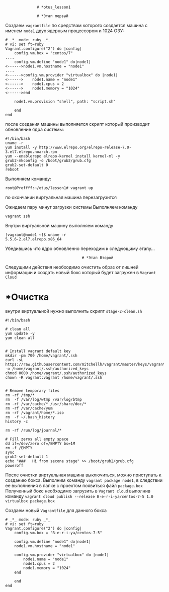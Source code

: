                   # *otus_lesson1

                  # *Этап первый

Создаем `vagrantfile` по средствам которого создается машина с именем `node1`
двух ядерным процессором и 1024 ОЗУ:

```
# _*_ mode: ruby _*_
# vi: set ft=ruby
Vagrant.configure("2") do |config|
    config.vm.box = "centos/7"
....
    config.vm.define "node1" do|node1|
<------>node1.vm.hostname = "node1"
....
<------>config.vm.provider "virtualbox" do |node1|
<------>    node1.name = "node1"
<------>    node1.cpus = 2
<------>    node1.memory = "1024"
<------>end

    node1.vm.provision "shell", path: "script.sh"

    end
end
```

после создания машины выполняется скрипт 
который производит обновление ядра системы:

```
#!/bin/bash
uname -r
yum install -y http://www.elrepo.org/elrepo-release-7.0-3.el7.elrepo.noarch.rpm
yum --enablerepo elrepo-kernel install kernel-ml -y
grub2-mkconfig -o /boot/grub2/grub.cfg
grub2-set-default 0
reboot
```

Выполняем команду:
```
root@Proffff:~/otus/lesson1# vagrant up
```
по окончании виртуальная машина перезагрузится



Ожидаем пару минут загрузки системы
Выполняем команду 
```
vagrant ssh
```

Внутри виртуальной машину выполняем команду 
```
[vagrant@node1 ~]$ uname -r
5.5.6-2.el7.elrepo.x86_64
```
Убедившись что ядро обновленно переходим к следующиму этапу...


                                      # *Этап Второй

Следущими действия необходимо очистить образ от лишней информации и создать
новый бокс который будет загружен в `Vagrant Cloud`

# *Очистка

внутри виртуальной нужно выполнить скрипт `stage-2-clean.sh`


```
#!/bin/bash

# clean all
yum update -y
yum clean all


# Install vagrant default key
mkdir -pm 700 /home/vagrant/.ssh
curl -sL https://raw.githubusercontent.com/mitchellh/vagrant/master/keys/vagrant.pub -o /home/vagrant/.ssh/authorized_keys
chmod 0600 /home/vagrant/.ssh/authorized_keys
chown -R vagrant:vagrant /home/vagrant/.ssh


# Remove temporary files
rm -rf /tmp/*
rm  -f /var/log/wtmp /var/log/btmp
rm -rf /var/cache/* /usr/share/doc/*
rm -rf /var/cache/yum
rm -rf /vagrant/home/*.iso
rm  -f ~/.bash_history
history -c

rm -rf /run/log/journal/*

# Fill zeros all empty space
dd if=/dev/zero of=/EMPTY bs=1M
rm -f /EMPTY
sync
grub2-set-default 1
echo "###   Hi from secone stage" >> /boot/grub2/grub.cfg
poweroff
```

После очистки виртуальная машина выключиться, можно приступать к созданию бокса.
Выполним команду `vagrant package node1`, в следствии ее выполнения в папке с проектом появиться файл `package.box`
Полученный бокс необходимо загрузить в `Vagrant cloud`
выполнив команду  `vagrant cloud publish --release B-e-r-i-ya/centos-7-5 1.0 virtualbox package.box `


Создаем новый `Vagrantfile` для данного бокса

```
# _*_ mode: ruby _*_
# vi: set ft=ruby
Vagrant.configure("2") do |config|
    config.vm.box = "B-e-r-i-ya/centos-7-5"

    config.vm.define "node1" do|node1|
	node1.vm.hostname = "node1"

	config.vm.provider "virtualbox" do |node1|
	    node1.name = "node1"
	    node1.cpus = 2
	    node1.memory = "1024"
	end

    end
end
```


